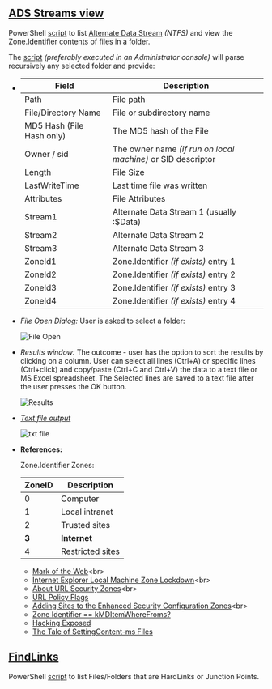 <!-- saved from url=(0056) https://kacos2000.github.io/Win10-Research/ads_streams/ --> 
<!-- https://guides.github.com/features/mastering-markdown/ --> 

## [ADS Streams view](https://github.com/kacos2000/Win10-Research/blob/master/ads_streams/streams.ps1) ##

PowerShell [script](https://github.com/kacos2000/Win10-Research/blob/master/ads_streams/streams.ps1) to list [Alternate Data Stream](https://blogs.technet.microsoft.com/askcore/2013/03/24/alternate-data-streams-in-ntfs/) *(NTFS)* and view the Zone.Identifier contents of files in a folder.  

   The [script](https://github.com/kacos2000/Win10-Research/blob/master/ads_streams/streams.ps1) *(preferably executed in an Administrator console)* will parse recursively any selected folder and provide:

   -  Field                     | Description
      ------------              | -------------
      Path                      | File path
      File/Directory Name       | File or subdirectory name
      MD5 Hash (File Hash only) | The MD5 hash of the File
      Owner / sid               | The owner name *(if run on local machine)* or SID descriptor
      Length                    | File Size
      LastWriteTime             | Last time file was written
      Attributes                | File Attributes
      Stream1                   | Alternate Data Stream 1 (usually :$Data)
      Stream2                   | Alternate Data Stream 2
      Stream3                   | Alternate Data Stream 3
      ZoneId1                   | Zone.Identifier *(if exists)* entry 1
      ZoneId2                   | Zone.Identifier *(if exists)* entry 2
      ZoneId3                   | Zone.Identifier *(if exists)* entry 3
      ZoneId4                   | Zone.Identifier *(if exists)* entry 4


   - *File Open Dialog:* User is asked to select a folder:
  
      ![File Open](https://raw.githubusercontent.com/kacos2000/Win10-Research/master/ads_streams/s_o.JPG)
   

   - *Results window:* The outcome - user has the option to sort the results by clicking on a column. User can select all lines (Ctrl+A) or specific lines (Ctrl+click) and copy/paste (Ctrl+C and Ctrl+V) the data to a text file or MS Excel spreadsheet. The Selected lines are saved to a text file after the user presses the OK button.
  
      ![Results](https://raw.githubusercontent.com/kacos2000/Win10-Research/master/ads_streams/s_results.JPG)
   
   
   - *[Text file output](streams%2002-07-2018%2007-44.txt)* 
   
       ![txt file](https://raw.githubusercontent.com/kacos2000/Win10-Research/master/ads_streams/txt.JPG)
       
       
     
   - **References:**<br> 
   
      Zone.Identifier Zones:
   
       **ZoneID** | **Description**
        -- | -----
        0 | Computer
        1 | Local intranet
        2 | Trusted sites
        **3** | **Internet**
        4 | Restricted sites
      
      - [Mark of the Web](https://docs.microsoft.com/en-us/previous-versions/windows/internet-explorer/ie-developer/compatibility/ms537628(v=vs.85))<br>
      - [Internet Explorer Local Machine Zone Lockdown](https://docs.microsoft.com/en-us/previous-versions/windows/it-pro/windows-server-2003/cc782928(v=ws.10))<br> 
      - [About URL Security Zones](https://docs.microsoft.com/en-us/previous-versions/windows/internet-explorer/ie-developer/platform-apis/ms537183(v=vs.85))<br>
      - [URL Policy Flags](https://docs.microsoft.com/en-us/previous-versions/windows/internet-explorer/ie-developer/platform-apis/ms537179%28v%3dvs.85%29)<br>
      - [Adding Sites to the Enhanced Security Configuration Zones](https://docs.microsoft.com/en-us/previous-versions/windows/internet-explorer/ie-developer/platform-apis/ms537181(v%3dvs.85))<br>
      - [Zone Identifier == kMDItemWhereFroms?](https://thinkdfir.com/2018/06/17/zone-identifier-kmditemwherefroms/)<br>
      - [Hacking Exposed](http://www.hecfblog.com/2018/06/daily-blog-402-solution-saturday-62318.html)<br>
      - [The Tale of SettingContent-ms Files](https://posts.specterops.io/the-tale-of-settingcontent-ms-files-f1ea253e4d39?gi=57a1d1779f80)


## [FindLinks](https://github.com/kacos2000/Win10-Research/blob/master/ads_streams/FindLinks.ps1) ##

  PowerShell [script](https://github.com/kacos2000/Win10-Research/blob/master/ads_streams/FindLinks.ps1) to list Files/Folders that are HardLinks or Junction Points.  
